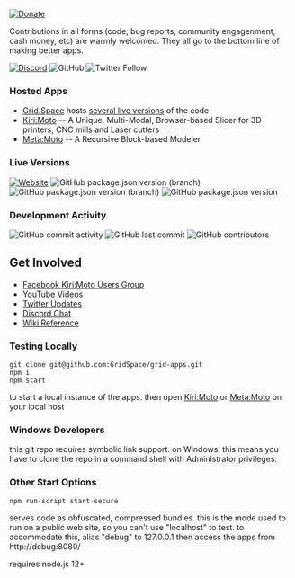 [![Donate](https://img.shields.io/badge/Donate-PayPal-green.svg)](https://paypal.me/gridspace3d?locale.x=en_US)

Contributions in all forms (code, bug reports, community engagenment, cash money, etc) are warmly welcomed. They all go to the bottom line of making better apps.

[![Discord](https://img.shields.io/discord/688863523207774209)](https://discord.com/channels/688863523207774209/688863523211968535)
![GitHub](https://img.shields.io/github/license/GridSpace/grid-apps)
![Twitter Follow](https://img.shields.io/twitter/follow/grid_space_3d?label=follow&style=social)

### Hosted Apps

* [Grid.Space](https://grid.space) hosts [several live versions](https://grid.space/choose) of the code
* [Kiri:Moto](https://grid.space/kiri) -- A Unique, Multi-Modal, Browser-based Slicer for 3D printers, CNC mills and Laser cutters
* [Meta:Moto](https://grid.space/meta) -- A Recursive Block-based Modeler

### Live Versions

[![Website](https://img.shields.io/website?url=https%3A%2F%2Fgrid.space%2F)](https://grid.space/kiri/)
![GitHub package.json version (branch)](https://img.shields.io/github/package-json/v/GridSpace/grid-apps/rel-2.0)
![GitHub package.json version (branch)](https://img.shields.io/github/package-json/v/GridSpace/grid-apps/rel-2.1)
![GitHub package.json version](https://img.shields.io/github/package-json/v/GridSpace/grid-apps)

### Development Activity

![GitHub commit activity](https://img.shields.io/github/commit-activity/y/GridSpace/grid-apps)
![GitHub last commit](https://img.shields.io/github/last-commit/GridSpace/grid-apps)
![GitHub contributors](https://img.shields.io/github/contributors/GridSpace/grid-apps)

## Get Involved

* [Facebook Kiri:Moto Users Group](https://www.facebook.com/groups/kirimoto/)
* [YouTube Videos](https://www.youtube.com/c/gridspace)
* [Twitter Updates](https://twitter.com/grid_space_3d)
* [Discord Chat](https://discord.com/channels/688863523207774209/688863523211968535)
* [Wiki Reference](https://github.com/GridSpace/grid-apps/wiki)

### Testing Locally

```
git clone git@github.com:GridSpace/grid-apps.git
npm i
npm start
```

to start a local instance of the apps. then open
[Kiri:Moto](http://localhost:8080/kiri) or
[Meta:Moto](http://localhost:8080/meta) on your local host

### Windows Developers

this git repo requires symbolic link support. on Windows, this means you have to clone the repo in a command shell with Administrator privileges.

### Other Start Options

```
npm run-script start-secure
```
serves code as obfuscated, compressed bundles. this is the mode used to run on a public
web site, so you can't use "localhost" to test. to accommodate this, alias "debug" to 127.0.0.1
then access the apps from http://debug:8080/

requires node.js 12+
